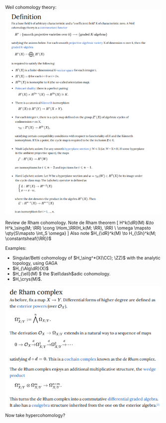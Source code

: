 Weil cohomology theory:
![](../../attachments/Pasted%20image%2020210704000947.png)

Review de Rham cohomology.
Note de Rham theorem
\[
H^k(\dR)(M) &\to H^k_\sing(M; \RR) \cong \Hom_\RR(H_k(M; \RR), \RR) \\
\omega \mapsto \qty{S\mapsto \int_S \omega}
\]
Also note $H_{\dR}^k(M) \to H_{\Sh}^k(M; \constantsheaf{\RR})$

Examples:

- Singular/Betti cohomology of $H_\sing^*(X(\CC); \ZZ)$ with the analytic topology, using GAGA
- $H_{\Alg\dR}(X)$
- $H_{\ell}(M) $ the $\ell\dash$adic cohomology.
- $H_\crys(M)$.

![](../../attachments/Pasted%20image%2020210704002649.png)
Now take hypercohomology?